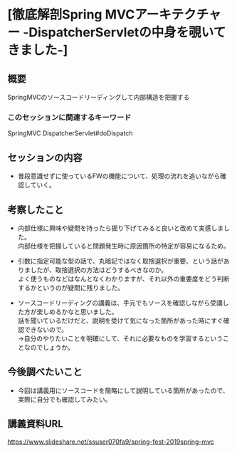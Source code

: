 # [徹底解剖Spring MVCアーキテクチャー -DispatcherServletの中身を覗いてきました-]
## 概要
SpringMVCのソースコードリーディングして内部構造を把握する

### このセッションに関連するキーワード
SpringMVC
DispatcherServlet#doDispatch

## セッションの内容
* 普段意識せずに使っているFWの機能について、処理の流れを追いながら確認していく。

## 考察したこと

* 内部仕様に興味や疑問を持ったら掘り下げてみると良いと改めて実感しました。<br>内部仕様を把握していると問題発生時に原因箇所の特定が容易になるため。

- 引数に指定可能な型の話で、丸暗記ではなく取捨選択が重要、という話がありましたが、取捨選択の方法はどうするべきなのか。<br>よく使うものなどはなんとなくわかりますが、それ以外の重要度をどう判断するかというのが疑問に残りました。

* ソースコードリーディングの講義は、手元でもソースを確認しながら受講した方が楽しめるかなと思いました。<br>話を聞いているだけだと、説明を受けて気になった箇所があった時にすぐ確認できないので。<br>→自分のやりたいことを明確にして、それに必要なものを学習するということなのでしょうか。

## 今後調べたいこと
* 今回は講義用にソースコードを簡略にして説明している箇所があったので、実際に自分でも確認してみたい。

## 講義資料URL
https://www.slideshare.net/ssuser070fa9/spring-fest-2019spring-mvc
